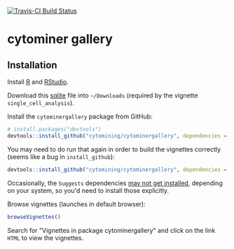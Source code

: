 [![Travis-CI Build Status](https://travis-ci.org/cytomining/cytominergallery.svg?branch=master)](https://travis-ci.org/cytomining/cytominergallery)

# cytominer gallery

## Installation

Install [R](https://www.r-project.org) and [RStudio](https://www.rstudio.com/).

Download this [sqlite](https://cellpainting-gallery.s3.amazonaws.com/cpg0010-caie-drugresponse/broad-az/workspace/backend/ljosa_2013/analysis_batch_stable/ljosa_jbiomolscreen_2013.sqlite) file into `~/Downloads` (required by the vignette `single_cell_analysis`).

Install the `cytominergallery` package from GitHub:

```R
# install.packages("devtools")
devtools::install_github("cytomining/cytominergallery", dependencies = TRUE, build_vignettes = TRUE)
```

You may need to do run that again in order to build the vignettes correctly (seems like a bug in `install_github`):
```R
devtools::install_github("cytomining/cytominergallery", dependencies = TRUE, build_vignettes = TRUE, force = TRUE)
```

Occasionally, the `Suggests` dependencies [may not get installed](https://github.com/hadley/devtools/issues/1370), depending on your system, so you'd need to install those explicitly.

Browse vignettes (launches in default browser):
```R
browseVignettes()
```

Search for "Vignettes in package cytominergallery" and click on the link `HTML` to view the vignettes.



